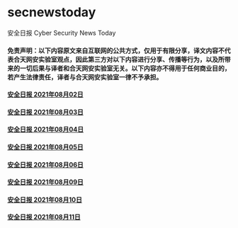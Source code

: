 # secnewstoday

安全日报 Cyber Security News Today

#### 免责声明：以下内容原文来自互联网的公共方式，仅用于有限分享，译文内容不代表合天网安实验室观点，因此第三方对以下内容进行分享、传播等行为，以及所带来的一切后果与译者和合天网安实验室无关。以下内容亦不得用于任何商业目的，若产生法律责任，译者与合天网安实验室一律不予承担。


#### [安全日报 2021年08月02日](https://github.com/hetianlab/secnewstoday/blob/master/Aug.2021/secnews-20210802.md)
#### [安全日报 2021年08月03日](https://github.com/hetianlab/secnewstoday/blob/master/Aug.2021/secnews-20210803.md)
#### [安全日报 2021年08月04日](https://github.com/hetianlab/secnewstoday/blob/master/Aug.2021/secnews-20210804.md)
#### [安全日报 2021年08月05日](https://github.com/hetianlab/secnewstoday/blob/master/Aug.2021/secnews-20210805.md)
#### [安全日报 2021年08月06日](https://github.com/hetianlab/secnewstoday/blob/master/Aug.2021/secnews-20210806.md)
#### [安全日报 2021年08月09日](https://github.com/hetianlab/secnewstoday/blob/master/Aug.2021/secnews-20210809.md)
#### [安全日报 2021年08月10日](https://github.com/hetianlab/secnewstoday/blob/master/Aug.2021/secnews-20210810.md)
#### [安全日报 2021年08月11日](https://github.com/hetianlab/secnewstoday/blob/master/Aug.2021/secnews-20210811.md)


